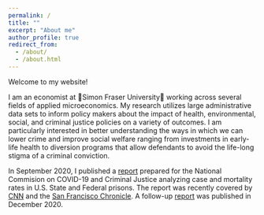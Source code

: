 ```yaml
---
permalink: /
title: ""
excerpt: "About me"
author_profile: true
redirect_from: 
  - /about/
  - /about.html
---
```


Welcome to my website! 

I am an economist at :maple_leaf:Simon Fraser University:maple_leaf: working across several fields of applied microeconomics. My research utilizes large administrative data sets to inform policy makers about the impact of health, environmental, social, and criminal justice policies on a variety of outcomes. I am particularly interested in better understanding the ways in which we can lower crime and improve social welfare ranging from investments in early-life health to diversion programs that allow defendants to avoid the life-long stigma of a criminal conviction. 

In September 2020, I published a [report](https://covid19.counciloncj.org/2020/09/02/covid-19-and-prisons/) prepared for the National Commision on COVID-19 and Criminal Justice analyzing case and mortality rates in U.S. State and Federal prisons. The report was recently covered by [CNN](https://www.cnn.com/2020/09/02/us/prison-coronavirus-clusters-report/index.html) and the [San Francisco Chronicle](https://www.sfchronicle.com/news/article/Death-rate-from-COVID-19-in-prisons-twice-rate-of-15538354.php). A follow-up [report](https://cdn.ymaws.com/counciloncj.org/resource/resmgr/covid_commission/COVID-19_in_State_and_Federa.pdf) was published in December 2020. 










